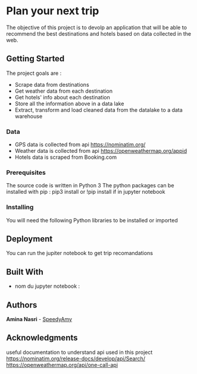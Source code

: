 # Plan your next trip

The objective of this project is to devolp an application that will be able to recommend the best destinations and hotels based on data collected in the web.
## Getting Started

The project goals are :
* Scrape data from destinations
* Get weather data from each destination
* Get hotels' info about each destination
* Store all the information above in a data lake
* Extract, transform and load cleaned data from the datalake to a data warehouse

### Data

* GPS data is collected from api  https://nominatim.org/
* Weather data is collected from api https://openweathermap.org/appid 
* Hotels data is scraped from Booking.com

### Prerequisites

The source code is written in Python 3
The python packages can be installed with pip : pip3 install or !pip install if in jupyter notebook

### Installing

You will need the following Python libraries to be installed or imported


## Deployment

You can run the jupiter notebook to get trip recomandations 

## Built With

* nom du jupyter notebook : 

## Authors

**Amina Nasri** - [SpeedyAmy](https://github.com/SpeedyAmy)

## Acknowledgments

useful documentation to understand api used in this project
https://nominatim.org/release-docs/develop/api/Search/
https://openweathermap.org/api/one-call-api